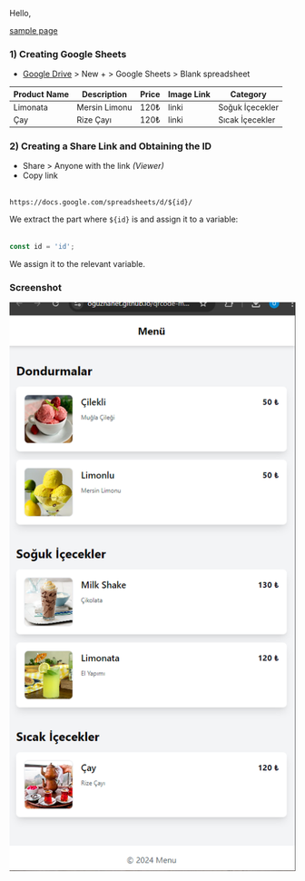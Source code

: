 Hello,

[sample page](hhttps://oguzhanet.github.io/qrcode-menu/)

### 1) Creating Google Sheets

- [Google Drive](https://drive.google.com/) > New + > Google Sheets > Blank spreadsheet

| Product Name | Description | Price | Image Link | Category |
|----------|-----------------|-------------|------------|----------|
| Limonata | Mersin Limonu | 120₺ | linki | Soğuk İçecekler |
| Çay | Rize Çayı | 120₺ | linki | Sıcak İçecekler |

### 2) Creating a Share Link and Obtaining the ID

- Share > Anyone with the link *(Viewer)*
- Copy link

```

https://docs.google.com/spreadsheets/d/${id}/

```

We extract the part where `${id}` is and assign it to a variable:

```javascript

const id = 'id';

```

We assign it to the relevant variable.

### Screenshot 
![QR Code Menü Google Sheets](https://github.com/oguzhanet/qrcode-menu/blob/main/screenshot.PNG)

